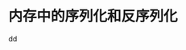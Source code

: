 内存中的序列化和反序列化
================================================================================


































dd
